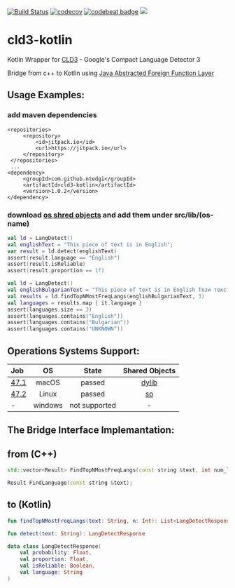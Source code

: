 [![Build Status](https://travis-ci.com/ntedgi/cld3-kotlin.svg?branch=master)](https://travis-ci.com/ntedgi/cld3-kotlin) [![codecov](https://codecov.io/gh/ntedgi/cld3-kotlin/branch/master/graph/badge.svg)](https://codecov.io/gh/ntedgi/cld3-kotlin)
[![codebeat badge](https://codebeat.co/badges/a92dd040-a71c-4644-96a9-daad0aeb9ac4)](https://codebeat.co/projects/github-com-ntedgi-cld3-kotlin-master) [![](https://jitpack.io/v/ntedgi/cld3-kotlin.svg)](https://jitpack.io/#ntedgi/cld3-kotlin)

# cld3-kotlin
Kotlin Wrapper for [CLD3](https://github.com/google/cld3) -  Google's Compact Language Detector 3 

Bridge from c++ to Kotlin using [Java Abstracted Foreign Function Layer](https://github.com/jnr/jnr-ffi)


## Usage Examples: 


### add maven dependencies

```maven
<repositories>
     <repository>
         <id>jitpack.io</id>
         <url>https://jitpack.io</url>
     </repository>
 </repositories>
 ...
<dependency>
     <groupId>com.github.ntedgi</groupId>
     <artifactId>cld3-kotlin</artifactId>
     <version>1.0.2</version>
</dependency>

```

### download [os shred objects](https://github.com/ntedgi/cld3-kotlin/tree/master/src/main/lib) and add them under src/lib/(os-name)


```kotlin
val ld = LangDetect()
val englishText = "This piece of text is in English";
var result = ld.detect(englishText)
assert(result.language == "English")
assert(result.isReliable)
assert(result.proportion == 1f)
```


```kotlin
val ld = LangDetect()
val englishBulgarianText = "This piece of text is in English Този текст е на Български";
val results = ld.findTopNMostFreqLangs(englishBulgarianText, 3)
val languages = results.map { it.language }
assert(languages.size == 3)
assert(languages.contains("English"))
assert(languages.contains("Bulgarian"))
assert(languages.contains("UNKNOWN"))
```


## Operations Systems Support:

|Job | OS | State| Shared Objects|
|:------------- | :-------------:| :-------------:| :-------------:|
|[47.1](https://travis-ci.com/ntedgi/cld3-kotlin/builds/114315426)  | macOS | passed| [dylib](https://github.com/ntedgi/cld3-kotlin/tree/master/src/main/lib/osx) 
|[47.2](https://travis-ci.com/ntedgi/cld3-kotlin/builds/114315426)  | Linux | passed|[so](https://github.com/ntedgi/cld3-kotlin/tree/master/src/main/lib/unix) 
| -  | windows |not supported |-|



## The Bridge Interface Implemantation:
 
## from (C++) 
```cpp
std::vector<Result> FindTopNMostFreqLangs(const string &text, int num_langs);
```
```cpp
Result FindLanguage(const string &text);
```

## to (Kotlin)
```kotlin
fun findTopNMostFreqLangs(text: String, n: Int): List<LangDetectResponse> 
```

```kotlin
fun detect(text: String): LangDetectResponse 
```

```kotlin
data class LangDetectResponse(
    val probability: Float,
    val proportion: Float,
    val isReliable: Boolean,
    val language: String
)
```
